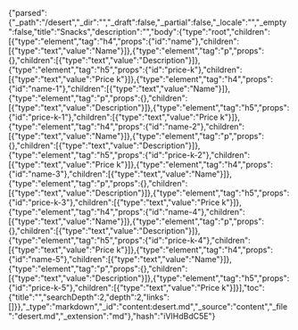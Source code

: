 {"parsed":{"_path":"/desert","_dir":"","_draft":false,"_partial":false,"_locale":"","_empty":false,"title":"Snacks","description":"","body":{"type":"root","children":[{"type":"element","tag":"h4","props":{"id":"name"},"children":[{"type":"text","value":"Name"}]},{"type":"element","tag":"p","props":{},"children":[{"type":"text","value":"Description"}]},{"type":"element","tag":"h5","props":{"id":"price-k"},"children":[{"type":"text","value":"Price k"}]},{"type":"element","tag":"h4","props":{"id":"name-1"},"children":[{"type":"text","value":"Name"}]},{"type":"element","tag":"p","props":{},"children":[{"type":"text","value":"Description"}]},{"type":"element","tag":"h5","props":{"id":"price-k-1"},"children":[{"type":"text","value":"Price k"}]},{"type":"element","tag":"h4","props":{"id":"name-2"},"children":[{"type":"text","value":"Name"}]},{"type":"element","tag":"p","props":{},"children":[{"type":"text","value":"Description"}]},{"type":"element","tag":"h5","props":{"id":"price-k-2"},"children":[{"type":"text","value":"Price k"}]},{"type":"element","tag":"h4","props":{"id":"name-3"},"children":[{"type":"text","value":"Name"}]},{"type":"element","tag":"p","props":{},"children":[{"type":"text","value":"Description"}]},{"type":"element","tag":"h5","props":{"id":"price-k-3"},"children":[{"type":"text","value":"Price k"}]},{"type":"element","tag":"h4","props":{"id":"name-4"},"children":[{"type":"text","value":"Name"}]},{"type":"element","tag":"p","props":{},"children":[{"type":"text","value":"Description"}]},{"type":"element","tag":"h5","props":{"id":"price-k-4"},"children":[{"type":"text","value":"Price k"}]},{"type":"element","tag":"h4","props":{"id":"name-5"},"children":[{"type":"text","value":"Name"}]},{"type":"element","tag":"p","props":{},"children":[{"type":"text","value":"Description"}]},{"type":"element","tag":"h5","props":{"id":"price-k-5"},"children":[{"type":"text","value":"Price k"}]}],"toc":{"title":"","searchDepth":2,"depth":2,"links":[]}},"_type":"markdown","_id":"content:desert.md","_source":"content","_file":"desert.md","_extension":"md"},"hash":"iVIHdBdC5E"}